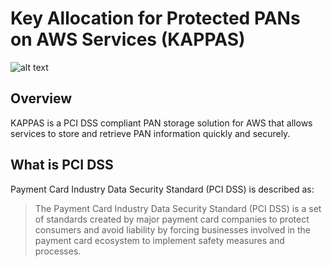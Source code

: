 # Key Allocation for Protected PANs on AWS Services (KAPPAS)
![alt text](https://mythology.net/wp-content/uploads/2018/04/Kappa.jpg)

## Overview
KAPPAS is a PCI DSS compliant PAN storage solution for AWS that allows services to store and 
retrieve PAN information quickly and securely.

## What is PCI DSS
Payment Card Industry Data Security Standard (PCI DSS) is described as:
> The Payment Card Industry Data Security Standard (PCI DSS) is a set of standards created by major payment card companies 
to protect consumers and avoid liability by forcing businesses involved in the payment card ecosystem to implement safety
 measures and processes.